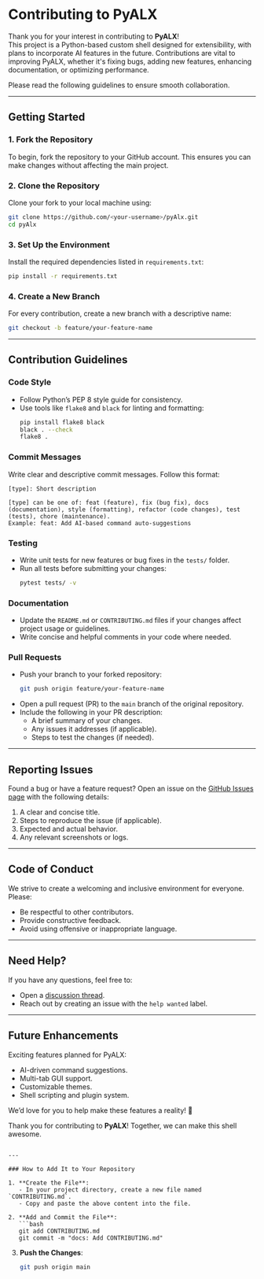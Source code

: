 # Contributing to PyALX

Thank you for your interest in contributing to **PyALX**!  
This project is a Python-based custom shell designed for extensibility, with plans to incorporate AI features in the future. Contributions are vital to improving PyALX, whether it's fixing bugs, adding new features, enhancing documentation, or optimizing performance.

Please read the following guidelines to ensure smooth collaboration.

---

## Getting Started

### 1. Fork the Repository
To begin, fork the repository to your GitHub account. This ensures you can make changes without affecting the main project.

### 2. Clone the Repository
Clone your fork to your local machine using:
```bash
git clone https://github.com/<your-username>/pyAlx.git
cd pyAlx
```

### 3. Set Up the Environment
Install the required dependencies listed in `requirements.txt`:
```bash
pip install -r requirements.txt
```

### 4. Create a New Branch
For every contribution, create a new branch with a descriptive name:
```bash
git checkout -b feature/your-feature-name
```

---

## Contribution Guidelines

### Code Style
- Follow Python’s PEP 8 style guide for consistency.
- Use tools like `flake8` and `black` for linting and formatting:
  ```bash
  pip install flake8 black
  black . --check
  flake8 .
  ```

### Commit Messages
Write clear and descriptive commit messages. Follow this format:
```
[type]: Short description

[type] can be one of: feat (feature), fix (bug fix), docs (documentation), style (formatting), refactor (code changes), test (tests), chore (maintenance).
Example: feat: Add AI-based command auto-suggestions
```

### Testing
- Write unit tests for new features or bug fixes in the `tests/` folder.
- Run all tests before submitting your changes:
  ```bash
  pytest tests/ -v
  ```

### Documentation
- Update the `README.md` or `CONTRIBUTING.md` files if your changes affect project usage or guidelines.
- Write concise and helpful comments in your code where needed.

### Pull Requests
- Push your branch to your forked repository:
  ```bash
  git push origin feature/your-feature-name
  ```
- Open a pull request (PR) to the `main` branch of the original repository.
- Include the following in your PR description:
  - A brief summary of your changes.
  - Any issues it addresses (if applicable).
  - Steps to test the changes (if needed).

---

## Reporting Issues

Found a bug or have a feature request? Open an issue on the [GitHub Issues page](https://github.com/Ali-Beg/pyAlx/issues) with the following details:
1. A clear and concise title.
2. Steps to reproduce the issue (if applicable).
3. Expected and actual behavior.
4. Any relevant screenshots or logs.

---

## Code of Conduct

We strive to create a welcoming and inclusive environment for everyone. Please:
- Be respectful to other contributors.
- Provide constructive feedback.
- Avoid using offensive or inappropriate language.

---

## Need Help?

If you have any questions, feel free to:
- Open a [discussion thread](https://github.com/Ali-Beg/pyAlx/discussions).
- Reach out by creating an issue with the `help wanted` label.

---

## Future Enhancements

Exciting features planned for PyALX:
- AI-driven command suggestions.
- Multi-tab GUI support.
- Customizable themes.
- Shell scripting and plugin system.

We’d love for you to help make these features a reality! 🚀

Thank you for contributing to **PyALX**! Together, we can make this shell awesome.
```

---

### How to Add It to Your Repository

1. **Create the File**:
   - In your project directory, create a new file named `CONTRIBUTING.md`.
   - Copy and paste the above content into the file.

2. **Add and Commit the File**:
   ```bash
   git add CONTRIBUTING.md
   git commit -m "docs: Add CONTRIBUTING.md"
   ```

3. **Push the Changes**:
   ```bash
   git push origin main
   ```